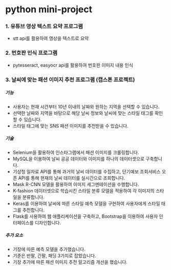 # python mini-project

### 1. 유튜브 영상 텍스트 요약 프로그램
- stt api를 활용하여 영상을 텍스트로 요약

### 2. 번호판 인식 프로그램
- pytesseract, easyocr api를 활용하여 번호판 이미지 내용 인식

### 3. 날씨에 맞는 패션 이미지 추천 프로그램 (캡스톤 프로젝트)

##### 기능
-	사용자는 현재 시간부터 10년 이내의 날짜와 원하는 지역을 선택할 수 있습니다.
-	선택한 날짜와 지역을 바탕으로 해당 날씨 정보와 날씨에 맞는 스타일 태그를 확인할 수 있습니다.
-	스타일 태그에 맞는 SNS 패션 이미지를 추천받을 수 있습니다.

##### 기술
-	Selenium을 활용하여 인스타그램에서 패션 이미지를 크롤링합니다.
-	MySQL을 이용하여 날씨 공공 데이터와 이미지를 하나의 데이터셋으로 구축합니다.
-	기상청 일자료 API를 통해 과거의 날씨 데이터를 수집하고, 단기예보 조회서비스 오픈 API를 통해 현재의 날씨 데이터를 실시간으로 조회합니다.
-	Mask R-CNN 모델을 활용하여 이미지 세그멘테이션을 수행합니다.
-	K-fashion 데이터셋으로 학습시킨 스타일 분류 모델을 적용하여 각 이미지의 스타일을 분류합니다.
-	Keras를 이용하여 날씨에 따른 스타일 예측 모델을 구현하여 사용자에게 스타일 태그를 추천합니다. 
-	Flask를 사용하여 웹 애플리케이션을 구축하고, Bootstrap을 이용하여 사용자 인터페이스를 디자인합니다.

##### 추가 요소
- 기장에 따른 예측 모델을 추가했습니다.
- 기준은 반팔, 긴팔, 패딩 3가지로 잡았습니다.
- 기장 추가에 따른 패션 이미지 추천 알고리즘 개선을 했습니다.
